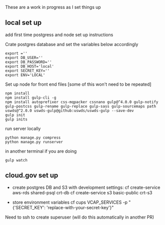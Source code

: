 These are a work in progress as I set things up

## local set up

add first time postgress and node set up instructions


Crate postgres database and set the variables below accordingly

    export =''
    export DB_USER=''
    export DB_PASSWORD=''
    export DB_HOST='local'
    export SECRET_KEY=''
    export ENV='LOCAL'

Set up node for front end files
[some of this won't need to be repeated]

    npm install
    npm install gulp-cli -g
    npm install autoprefixer css-mqpacker cssnano gulp@^4.0.0 gulp-notify gulp-postcss gulp-rename gulp-replace gulp-sass gulp-sourcemaps path uswds@^2.0.0 uswds-gulp@github:uswds/uswds-gulp --save-dev
    gulp init
    gulp inits

run server locally

    python manage.py compress
    python manage.py runserver

in another terminal if you are doing

    gulp watch



## cloud.gov set up

- create postgres DB and S3 with development settings:
 cf create-service aws-rds shared-psql crt-db
 cf create-service s3 basic-public crt-s3

- store environment variables
 cf cups VCAP_SERVICES -p "{'SECRET_KEY': 'replace-with-your-secret-key'}"


Need to ssh to create superuser (will do this automatically in another PR)
